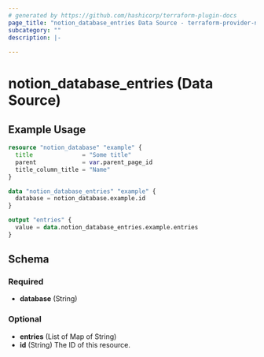 ```yaml
---
# generated by https://github.com/hashicorp/terraform-plugin-docs
page_title: "notion_database_entries Data Source - terraform-provider-notion"
subcategory: ""
description: |-
  
---
```


# notion_database_entries (Data Source)



## Example Usage

```terraform
resource "notion_database" "example" {
  title              = "Some title"
  parent             = var.parent_page_id
  title_column_title = "Name"
}

data "notion_database_entries" "example" {
  database = notion_database.example.id
}

output "entries" {
  value = data.notion_database_entries.example.entries
}
```

<!-- schema generated by tfplugindocs -->
## Schema

### Required

- **database** (String)

### Optional

- **entries** (List of Map of String)
- **id** (String) The ID of this resource.


